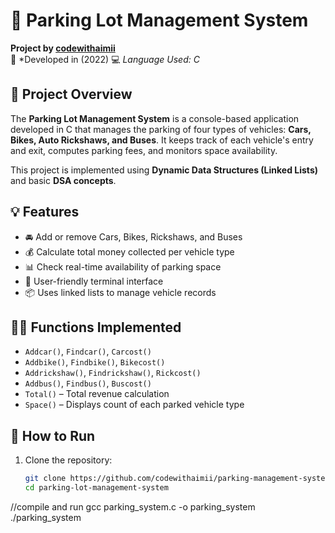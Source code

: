 # 🚗 Parking Lot Management System

**Project by [codewithaimii](https://github.com/codewithaimii)**  
📅 *Developed in (2022) 
💻 *Language Used: C*

## 📌 Project Overview

The **Parking Lot Management System** is a console-based application developed in C that manages the parking of four types of vehicles: **Cars, Bikes, Auto Rickshaws, and Buses**. It keeps track of each vehicle's entry and exit, computes parking fees, and monitors space availability.

This project is implemented using **Dynamic Data Structures (Linked Lists)** and basic **DSA concepts**.

## 💡 Features

- 🚘 Add or remove Cars, Bikes, Rickshaws, and Buses
- 💰 Calculate total money collected per vehicle type
- 📊 Check real-time availability of parking space
- 📃 User-friendly terminal interface
- 📦 Uses linked lists to manage vehicle records

## 🧑‍💻 Functions Implemented

- `Addcar()`, `Findcar()`, `Carcost()`
- `Addbike()`, `Findbike()`, `Bikecost()`
- `Addrickshaw()`, `Findrickshaw()`, `Rickcost()`
- `Addbus()`, `Findbus()`, `Buscost()`
- `Total()` – Total revenue calculation  
- `Space()` – Displays count of each parked vehicle type

## 🚀 How to Run

1. Clone the repository:
   ```bash
   git clone https://github.com/codewithaimii/parking-management-system.git
   cd parking-lot-management-system
//compile and run
gcc parking_system.c -o parking_system
./parking_system
